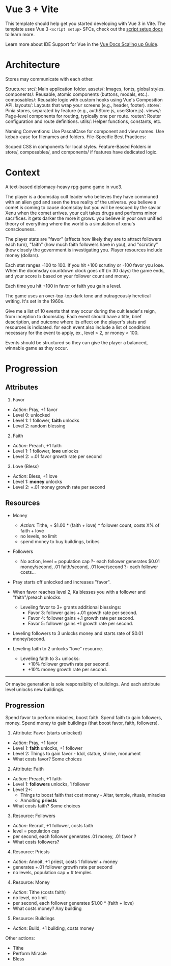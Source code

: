 # Vue 3 + Vite

This template should help get you started developing with Vue 3 in Vite. The template uses Vue 3 `<script setup>` SFCs, check out the [script setup docs](https://v3.vuejs.org/api/sfc-script-setup.html#sfc-script-setup) to learn more.

Learn more about IDE Support for Vue in the [Vue Docs Scaling up Guide](https://vuejs.org/guide/scaling-up/tooling.html#ide-support).


# Architecture

Stores may communicate with each other.

Structure:
src/: Main application folder.
  assets/: Images, fonts, global styles.
  components/: Reusable, atomic components (buttons, modals, etc.).
  composables/: Reusable logic with custom hooks using Vue's Composition API.
  layouts/: Layouts that wrap your screens (e.g., header, footer).
  store/: Pinia stores, separated by feature (e.g., authStore.js, userStore.js).
  views/: Page-level components for routing, typically one per route.
  router/: Router configuration and route definitions.
  utils/: Helper functions, constants, etc.

Naming Conventions:
  Use PascalCase for component and view names.
  Use kebab-case for filenames and folders.
  File-Specific Best Practices:

Scoped CSS in components for local styles.
Feature-Based Folders in store/, composables/, and components/ if features have dedicated logic.

# Context

A text-based diplomacy-heavy rpg game game in vue3.

The player is a doomsday cult leader who believes they have communed with an alien god and seen the true reality of the universe. you believe a comet is coming to cause doomsday but you will be rescued by the savior Xenu when the comet arrives. your cult takes drugs and performs minor sacrifices. it gets darker the more it grows. you believe in your own unified theory of everything where the world is a simulation of xenu's consciouness.

The player stats are "favor" (affects how likely they are to attract followers each turn), "faith" (how much faith followers have in you), and "scrutiny" (how closely the government is investigating you. Player resources include money (dollars).

Each stat ranges -100 to 100. If you hit +100 scrutiny or -100 favor you lose. When the doomsday countdown clock goes off (in 30 days) the game ends, and your score is based on your follower count and money.

Each time you hit +100 in favor or faith you gain a level.

The game uses an over-top-top dark tone and outrageously heretical writing. It's set in the 1960s.

Give me a list of 10 events that may occur during the cult leader's reign, from inception to doomsday. Each event should have a title, brief description, and outcome where its effect on the player's stats and resources is indicated. for each event also include a list of conditions necessary for the event to apply, ex., level > 2, or money < 100.

Events should be structured so they can give the player a balanced, winnable game as they occur.

# Progression

## Attributes

1. Favor
  - _Action_: Pray, +1 favor
  - Level 0: unlocked
  - Level 1: 1 follower, **faith** unlocks
  - Level 2: random blessing

2. Faith
  - _Action_: Preach, +1 faith
  - Level 1: 1 follower, **love** unlocks
  - Level 2: +.01 favor growth rate per second

3. Love (Bless)
  - _Action_: Bless, +1 love
  - Level 1: **money** unlocks
  - Level 2: +.01 money growth rate per second

## Resources

- Money
  - _Action_: Tithe, + $1.00 * (faith + love) * follower count, costs X% of faith + love
  - no levels, no limit
  - spend money to buy buildings, bribes

- Followers
  - No action, level = population cap
  ?- each follower generates $0.01 money/second, .01 faith/second, .01 love/second
  ?- each follower costs...

- Pray starts off unlocked and increases "favor".
- When favor reaches level 2, Ka blesses you with a follower and "faith"/preach unlocks.
  - Leveling favor to 3+ grants additional blessings:
    - Favor 3: follower gains +.01 growth rate per second.
    - Favor 4: follower gains +.1 growth rate per second.
    - Favor 5: follower gains +1 growth rate per second.
- Leveling followers to 3 unlocks money and starts rate of $0.01 money/second.
- Leveling faith to 2 unlocks "love" resource.
  - Leveling faith to 3+ unlocks:
    - +10% follower growth rate per second.
    - +10% money growth rate per second.

-----

Or maybe generation is sole responsibilty of buildings.
And each attribute level unlocks new buildings.


## Progression

Spend favor to perform miracles, boost faith.
Spend faith to gain followers, money.
Spend money to gain buildings (that boost favor, faith, followers).


1. Attribute: Favor (starts unlocked)
  - _Action_: Pray, +1 favor
  - Level 1: **faith** unlocks, +1 follower
  - Level 2: Things to gain favor - Idol, statue, shrine, monument
  - What costs favor? Some choices

2. Attribute: Faith
  - _Action_: Preach, +1 faith
  - Level 1: **followers** unlocks, 1 follower
  - Level 2+:
    - Things to boost faith that cost money - Altar, temple, rituals, miracles
    - Annoiting **priests**
  - What costs faith? Some choices

3. Resource: Followers
  - _Action_: Recruit, +1 follower, costs faith
  - level = population cap
  - per second, each follower generates .01 money, .01 favor ?
  - What costs followers?

4. Resource: Priests
  - _Action_: Annoit, +1 priest, costs 1 follower + money
  - generates +.01 follower growth rate per second
  - no levels, population cap = # temples

4. Resource: Money
  - _Action_: Tithe (costs faith)
  - no level, no limit
  - per second, each follower generates $1.00 * (faith + love)
  - What costs money? Any building

5. Resource: Buildings
  - _Action_: Build, +1 building, costs money


Other actions:
- Tithe
- Perform Miracle
- Bless
